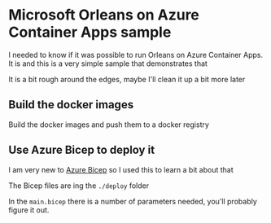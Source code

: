 # Microsoft Orleans on Azure Container Apps sample

I needed to know if it was possible to run Orleans on Azure Container Apps. It is and this is a very simple sample that demonstrates that

It is a bit rough around the edges, maybe I'll clean it up a bit more later

## Build the docker images

Build the docker images and push them to a docker registry

## Use Azure Bicep to deploy it

I am very new to [Azure Bicep](https://docs.microsoft.com/en-us/azure/azure-resource-manager/bicep/) so I used this to learn a bit about that

The Bicep files are ing the `./deploy` folder

In the  `main.bicep` there is a number of parameters needed, you'll probably figure it out.
